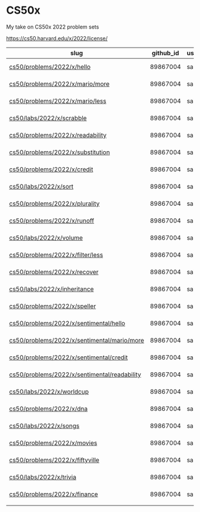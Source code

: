 <h1>CS50x</h1>

My take on CS50x 2022 problem sets

https://cs50.harvard.edu/x/2022/license/

| slug                                         | github_id | username | timestamp                        | checks_passed | checks_run | style50 |
| -------------------------------------------- | --------- | --------------- | -------------------------------- | ------------- | ---------- | ------------------ |
| <a href= "https://github.com/salab3rt/CS50x/tree/main/pset1/hello">cs50/problems/2022/x/hello</a>                   | 89867004  | salab3rt        | Thu, 07 Jul 2022 | 4             | 4          | 1                  |
| <a href="https://github.com/salab3rt/CS50x/tree/main/pset1/mario-more">cs50/problems/2022/x/mario/more</a>              | 89867004  | salab3rt        | Thu, 07 Jul 2022 | 10            | 10         | 1                  |
| <a href="https://github.com/salab3rt/CS50x/tree/main/pset1/mario-less">cs50/problems/2022/x/mario/less</a>              | 89867004  | salab3rt        | Thu, 07 Jul 2022 | 10            | 10         | 1                  |
| <a href="https://github.com/salab3rt/CS50x/tree/main/pset2/scrabble">cs50/labs/2022/x/scrabble</a>                    | 89867004  | salab3rt        | Sat, 09 Jul 2022 | 11            | 11         | 1                  |
| <a href="https://github.com/salab3rt/CS50x/tree/main/pset2/readability">cs50/problems/2022/x/readability</a>             | 89867004  | salab3rt        | Sun, 10 Jul 2022 | 11            | 11         | 1                  |
| <a href="https://github.com/salab3rt/CS50x/tree/main/pset2/substitution">cs50/problems/2022/x/substitution</a>            | 89867004  | salab3rt        | Tue, 12 Jul 2022 | 17            | 17         | 1                  |
| <a href="https://github.com/salab3rt/CS50x/tree/main/pset1/credit">cs50/problems/2022/x/credit</a>                  | 89867004  | salab3rt        | Wed, 13 Jul 2022 | 15            | 15         | 1                  |
| <a href="https://github.com/salab3rt/CS50x/tree/main/pset3/sort">cs50/labs/2022/x/sort</a>                        | 89867004  | salab3rt        | Thu, 14 Jul 2022 | 3             | 3          |                    |
| <a href="https://github.com/salab3rt/CS50x/tree/main/pset3/plurality">cs50/problems/2022/x/plurality</a>               | 89867004  | salab3rt        | Sun, 17 Jul 2022 | 14            | 14         | 1                  |
| <a href="https://github.com/salab3rt/CS50x/tree/main/pset3/runoff">cs50/problems/2022/x/runoff</a>                  | 89867004  | salab3rt        | Tue, 26 Jul 2022 | 25            | 25         | 1                  |
| <a href="https://github.com/salab3rt/CS50x/tree/main/pset4/volume">cs50/labs/2022/x/volume</a>                      | 89867004  | salab3rt        | Wed, 27 Jul 2022 | 5             | 5          | 1                  |
| <a href="https://github.com/salab3rt/CS50x/tree/main/pset4/filter-less">cs50/problems/2022/x/filter/less</a>             | 89867004  | salab3rt        | Wed, 03 Aug 2022 | 22            | 22         | 0.95               |
| <a href="https://github.com/salab3rt/CS50x/tree/main/pset4/recover">cs50/problems/2022/x/recover</a>                 | 89867004  | salab3rt        | Sat, 06 Aug 2022 | 7             | 7          | 1                  |
| <a href="https://github.com/salab3rt/CS50x/tree/main/pset5/inheritance">cs50/labs/2022/x/inheritance</a>                 | 89867004  | salab3rt        | Sat, 13 Aug 2022 | 7             | 7          | 1                  |
| <a href="https://github.com/salab3rt/CS50x/tree/main/pset5/speller">cs50/problems/2022/x/speller</a>                 | 89867004  | salab3rt        | Wed, 24 Aug 2022 | 9             | 9          | 1                  |
| <a href="https://github.com/salab3rt/CS50x/tree/main/pset6/sentimental-hello">cs50/problems/2022/x/sentimental/hello</a>       | 89867004  | salab3rt        | Fri, 26 Aug 2022 | 3             | 3          | 1                  |
| <a href="https://github.com/salab3rt/CS50x/tree/main/pset6/sentimental-mario-more">cs50/problems/2022/x/sentimental/mario/more</a>  | 89867004  | salab3rt        | Fri, 26 Aug 2022 | 9             | 9          | 1                  |
| <a href="https://github.com/salab3rt/CS50x/tree/main/pset6/sentimental-credit">cs50/problems/2022/x/sentimental/credit</a>      | 89867004  | salab3rt        | Sat, 27 Aug 2022 | 14            | 14         | 1                  |
| <a href="https://github.com/salab3rt/CS50x/tree/main/pset6/sentimental-readability">cs50/problems/2022/x/sentimental/readability</a> | 89867004  | salab3rt        | Sun, 28 Aug 2022 | 10            | 10         | 1                  |
| <a href="https://github.com/salab3rt/CS50x/tree/main/pset6/world-cup">cs50/labs/2022/x/worldcup</a>                    | 89867004  | salab3rt        | Sun, 28 Aug 2022 | 9             | 9          | 1                  |
| <a href="https://github.com/salab3rt/CS50x/tree/main/pset6/dna">cs50/problems/2022/x/dna</a>                     | 89867004  | salab3rt        | Wed, 31 Aug 2022 | 21            | 21         | 1                  |
| <a href="https://github.com/salab3rt/CS50x/tree/main/pset7/songs">cs50/labs/2022/x/songs</a>                       | 89867004  | salab3rt        | Thu, 01 Sep 2022 | 9             | 9          |                    |
| <a href="https://github.com/salab3rt/CS50x/tree/main/pset7/movies">cs50/problems/2022/x/movies</a>                  | 89867004  | salab3rt        | Fri, 02 Sep 2022 | 14            | 14         |                    |
| <a href="https://github.com/salab3rt/CS50x/tree/main/pset7/fiftyville">cs50/problems/2022/x/fiftyville</a>              | 89867004  | salab3rt        | Sat, 03 Sep 2022 | 3             | 3          |                    |
| <a href="https://github.com/salab3rt/CS50x/tree/main/pset8/trivia">cs50/labs/2022/x/trivia</a>                      | 89867004  | salab3rt        | Thu, 08 Sep 2022 | 1             | 1          |                    |
| <a href="https://github.com/salab3rt/CS50x/tree/main/pset9/finance">cs50/problems/2022/x/finance</a>                 | 89867004  | salab3rt        | Sun, 02 Oct 2022 | 20            | 20         | 0.9986684|
|                                              |
